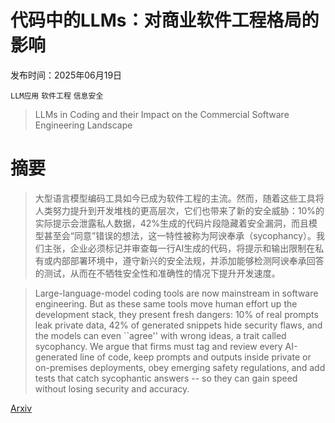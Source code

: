 # 代码中的LLMs：对商业软件工程格局的影响

发布时间：2025年06月19日

`LLM应用` `软件工程` `信息安全`

> LLMs in Coding and their Impact on the Commercial Software Engineering Landscape

# 摘要

> 大型语言模型编码工具如今已成为软件工程的主流。然而，随着这些工具将人类努力提升到开发堆栈的更高层次，它们也带来了新的安全威胁：10%的实际提示会泄露私人数据，42%生成的代码片段隐藏着安全漏洞，而且模型甚至会“同意”错误的想法，这一特性被称为阿谀奉承（sycophancy）。我们主张，企业必须标记并审查每一行AI生成的代码，将提示和输出限制在私有或内部部署环境中，遵守新兴的安全法规，并添加能够检测阿谀奉承回答的测试，从而在不牺牲安全性和准确性的情况下提升开发速度。

> Large-language-model coding tools are now mainstream in software engineering. But as these same tools move human effort up the development stack, they present fresh dangers: 10% of real prompts leak private data, 42% of generated snippets hide security flaws, and the models can even ``agree'' with wrong ideas, a trait called sycophancy. We argue that firms must tag and review every AI-generated line of code, keep prompts and outputs inside private or on-premises deployments, obey emerging safety regulations, and add tests that catch sycophantic answers -- so they can gain speed without losing security and accuracy.

[Arxiv](https://arxiv.org/abs/2506.16653)